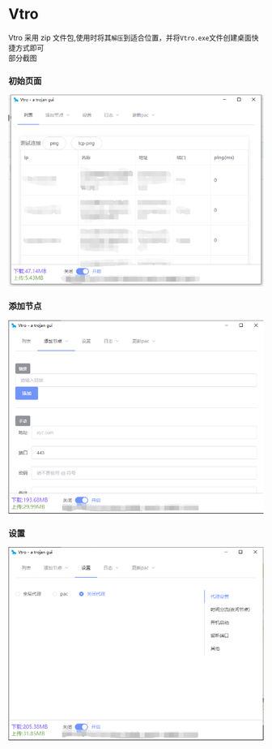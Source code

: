 # Vtro 
Vtro 采用 zip 文件包,使用时将其`解压`到适合位置，并将`Vtro.exe`文件创建桌面快捷方式即可  
部分截图
### 初始页面
![nodes](./static/nodes.png)
### 添加节点
![sub](./static/sub.png)
### 设置
![sub](./static/set.png)
